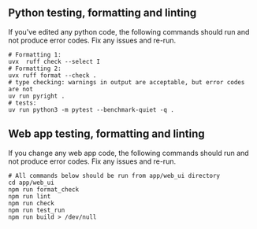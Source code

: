 ## Python testing, formatting and linting

If you've edited any python code, the following commands should run and not produce error codes. Fix any issues and re-run.

```
# Formatting 1:
uvx  ruff check --select I
# Formatting 2:
uvx ruff format --check .
# type checking: warnings in output are acceptable, but error codes are not
uv run pyright .
# tests:
uv run python3 -m pytest --benchmark-quiet -q .
```

## Web app testing, formatting and linting

If you change any web app code, the following commands should run and not produce error codes. Fix any issues and re-run.

```
# All commands below should be run from app/web_ui directory
cd app/web_ui
npm run format_check
npm run lint
npm run check
npm run test_run
npm run build > /dev/null
```
